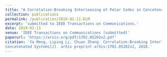 ```yaml
---
title: "A Correlation-Breaking Interleaving of Polar Codes in Concatenated Systems"
collection: publications
permalink: /publication/2019-01-11-ELM
excerpt: 'submitted to IEEE Transactions on Communications.'
date: 2019-01-11
venue: 'IEEE Transactions on Communications (submitted)'
paperurl: 'https://arxiv.org/pdf/1702.05202v2.pdf'
citation: 'Ya Meng, Liping Li, Chuan Zhang. Correlation-Breaking Interleaving of Polar Codes in
Concatenated Systems[J]. arXiv preprint arXiv:1702.05202v2, 2018.'
---
```


